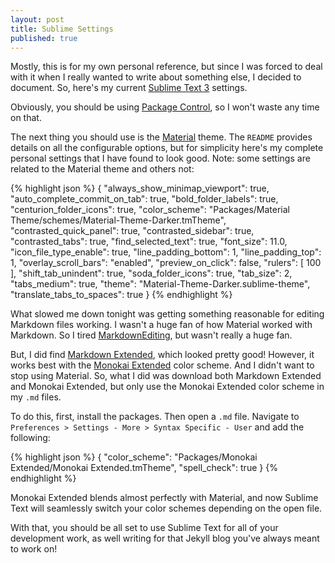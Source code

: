 ```yaml
---
layout: post
title: Sublime Settings
published: true
---
```


Mostly, this is for my own personal reference, but since I was forced to deal with it when I really wanted to write about something else, I decided to document. So, here's my current [Sublime Text 3](http://www.sublimetext.com/3) settings.

Obviously, you should be using [Package Control](https://packagecontrol.io/installation), so I won't waste any time on that.

The next thing you should use is the [Material](https://github.com/equinusocio/material-theme) theme. The `README` provides details on all the configurable options, but for simplicity here's my complete personal settings that I have found to look good. Note: some settings are related to the Material theme and others not:

{% highlight json %}
{
  "always_show_minimap_viewport": true,
  "auto_complete_commit_on_tab": true,
  "bold_folder_labels": true,
  "centurion_folder_icons": true,
  "color_scheme": "Packages/Material Theme/schemes/Material-Theme-Darker.tmTheme",
  "contrasted_quick_panel": true,
  "contrasted_sidebar": true,
  "contrasted_tabs": true,
  "find_selected_text": true,
  "font_size": 11.0,
  "icon_file_type_enable": true,
  "line_padding_bottom": 1,
  "line_padding_top": 1,
  "overlay_scroll_bars": "enabled",
  "preview_on_click": false,
  "rulers":
  [
    100
  ],
  "shift_tab_unindent": true,
  "soda_folder_icons": true,
  "tab_size": 2,
  "tabs_medium": true,
  "theme": "Material-Theme-Darker.sublime-theme",
  "translate_tabs_to_spaces": true
}
{% endhighlight %}

What slowed me down tonight was getting something reasonable for editing Markdown files working. I wasn't a huge fan of how Material worked with Markdown. So I tired [MarkdownEditing](https://github.com/SublimeText-Markdown/MarkdownEditing), but wasn't really a huge fan.

But, I did find [Markdown Extended](https://github.com/jonschlinkert/sublime-markdown-extended), which looked pretty good! However, it works best with the [Monokai Extended](https://github.com/jonschlinkert/sublime-monokai-extended) color scheme. And I didn't want to stop using Material. So, what I did was download both Markdown Extended and Monokai Extended, but only use the Monokai Extended color scheme in my `.md` files.

To do this, first, install the packages. Then open a `.md` file. Navigate to `Preferences > Settings - More > Syntax Specific - User` and add the following:

{% highlight json %}
{
  "color_scheme": "Packages/Monokai Extended/Monokai Extended.tmTheme",
  "spell_check": true
}
{% endhighlight %}

Monokai Extended blends almost perfectly with Material, and now Sublime Text will seamlessly switch your color schemes depending on the open file.

With that, you should be all set to use Sublime Text for all of your development work, as well writing for that Jekyll blog you've always meant to work on!